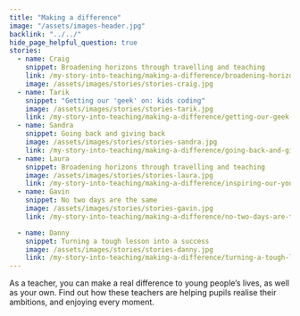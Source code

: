 ```yaml
---
title: "Making a difference"
image: "/assets/images-header.jpg"
backlink: "../../"
hide_page_helpful_question: true
stories:
  - name: Craig
    snippet: Broadening horizons through travelling and teaching
    link: /my-story-into-teaching/making-a-difference/broadening-horizons-through-travelling-and-teaching
    image: /assets/images/stories/stories-craig.jpg
  - name: Tarik
    snippet: "Getting our 'geek' on: kids coding"
    image: /assets/images/stories/stories-tarik.jpg
    link: /my-story-into-teaching/making-a-difference/getting-our-geek-on-kids-coding
  - name: Sandra
    snippet: Going back and giving back
    image: /assets/images/stories/stories-sandra.jpg
    link: /my-story-into-teaching/making-a-difference/going-back-and-giving-back
  - name: Laura
    snippet: Broadening horizons through travelling and teaching
    image: /assets/images/stories/stories-laura.jpg
    link: /my-story-into-teaching/making-a-difference/inspiring-our-young-entrepreneurs
  - name: Gavin
    snippet: No two days are the same
    image: /assets/images/stories/stories-gavin.jpg
    link: /my-story-into-teaching/making-a-difference/no-two-days-are-the-same

  - name: Danny
    snippet: Turning a tough lesson into a success
    image: /assets/images/stories/stories-danny.jpg
    link: /my-story-into-teaching/making-a-difference/turning-a-tough-lesson-into-success
---
```


As a teacher, you can make a real difference to young people’s lives, as well as your own. Find out how these teachers are helping pupils realise their ambitions, and enjoying every moment.
